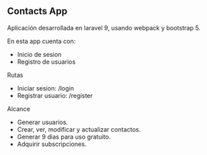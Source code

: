 ## Contacts App

Aplicación desarrollada en laravel 9, usando webpack y bootstrap 5.

En esta app cuenta con:
- Inicio de sesion
- Registro de usuarios

Rutas
- Iniciar sesion: /login
- Registrar usuario:  /register

Alcance
- Generar usuarios.
- Crear, ver, modificar y actualizar contactos.
- Generar 9 dias para uso gratuito.
- Adquirir subscripciones.